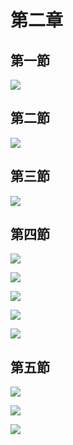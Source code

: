 # 第二章

## 第一節

![](.gitbook/assets/23.jpg)

## 第二節

![](.gitbook/assets/24.jpg)

## 第三節

![](.gitbook/assets/25.jpg)

## 第四節

![](.gitbook/assets/26.jpg)

![](.gitbook/assets/27.jpg)

![](.gitbook/assets/28.jpg)

![](.gitbook/assets/29.jpg)

![](.gitbook/assets/30.jpg)

## 第五節

![](.gitbook/assets/31.jpg)

![](.gitbook/assets/32.jpg)

![](.gitbook/assets/33.jpg)






